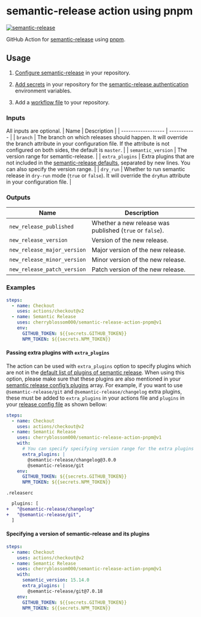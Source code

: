 # semantic-release action using pnpm
[![semantic-release](https://img.shields.io/badge/%20%20%F0%9F%93%A6%F0%9F%9A%80-semantic--release-e10079.svg)](https://github.com/semantic-release/semantic-release)

GitHub Action for [semantic-release](https://github.com/semantic-release/semantic-release) using [pnpm](https://github.com/pnpm/pnpm).

## Usage
1. [Configure semantic-release](https://github.com/semantic-release/semantic-release/blob/master/docs/usage/configuration.md#configuration) in your repository.

2. [Add secrets](https://help.github.com/en/articles/virtual-environments-for-github-actions#creating-and-using-secrets-encrypted-variables) in your repository for the [semantic-release authentication](https://github.com/semantic-release/semantic-release/blob/master/docs/usage/ci-configuration.md#authentication) environment variables.

3. Add a [workflow file](https://help.github.com/en/articles/workflow-syntax-for-github-actions) to your repository.

### Inputs
All inputs are optional.
| Name               | Description |
| ------------------ | ----------- |
| `branch`           | The branch on which releases should happen. It will override the branch attribute in your configuration file. If the attribute is not configured on both sides, the default is `master`. |
| `semantic_version` | The version range for semantic-release. |
| `extra_plugins`    | Extra plugins that are not included in the [semantic-release defaults](https://semantic-release.gitbook.io/semantic-release/usage/plugins#default-plugins), separated by new lines. You can also specify the version range. |
| `dry_run`          | Whether to run semantic release in `dry-run` mode (`true` or `false`). It will override the `dryRun` attribute in your configuration file. |

### Outputs
| Name                        | Description                                              |
| --------------------------- | -------------------------------------------------------- |
| `new_release_published`     | Whether a new release was published (`true` or `false`). |
| `new_release_version`       | Version of the new release.                              |
| `new_release_major_version` | Major version of the new release.                        |
| `new_release_minor_version` | Minor version of the new release.                        |
| `new_release_patch_version` | Patch version of the new release.                        |

### Examples
```yaml
steps:
  - name: Checkout
    uses: actions/checkout@v2
  - name: Semantic Release
    uses: cherryblossom000/semantic-release-action-pnpm@v1
    env:
      GITHUB_TOKEN: ${{secrets.GITHUB_TOKEN}}
      NPM_TOKEN: ${{secrets.NPM_TOKEN}}
```

#### Passing extra plugins with `extra_plugins`
The action can be used with `extra_plugins` option to specify plugins which are not in the [default list of plugins of semantic release](https://semantic-release.gitbook.io/semantic-release/usage/plugins#default-plugins). When using this option, please make sure that these plugins are also mentioned in your [semantic release config’s plugins](https://semantic-release.gitbook.io/semantic-release/usage/configuration#plugins) array. For example, if you want to use `@semantic-release/git` and `@semantic-release/changelog` extra plugins, these must be added to `extra_plugins` in your actions file and `plugins` in your [release config file](https://semantic-release.gitbook.io/semantic-release/usage/configuration#configuration-file) as shown bellow:

```yaml
steps:
  - name: Checkout
    uses: actions/checkout@v2
  - name: Semantic Release
    uses: cherryblossom000/semantic-release-action-pnpm@v1
    with:
      # You can specify specifying version range for the extra plugins if you prefer.
      extra_plugins: |
        @semantic-release/changelog@3.0.0
        @semantic-release/git
    env:
      GITHUB_TOKEN: ${{secrets.GITHUB_TOKEN}}
      NPM_TOKEN: ${{secrets.NPM_TOKEN}}
```

`.releaserc`
```diff
  plugins: [
+   "@semantic-release/changelog"
+   "@semantic-release/git",
  ]
```

#### Specifying a version of semantic-release and its plugins
```yaml
steps:
  - name: Checkout
    uses: actions/checkout@v2
  - name: Semantic Release
    uses: cherryblossom000/semantic-release-action-pnpm@v1
    with:
      semantic_version: 15.14.0
      extra_plugins: |
        @semantic-release/git@7.0.18
    env:
      GITHUB_TOKEN: ${{secrets.GITHUB_TOKEN}}
      NPM_TOKEN: ${{secrets.NPM_TOKEN}}
```
